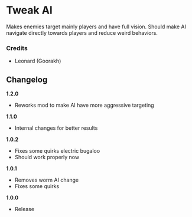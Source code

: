 # Tweak AI

Makes enemies target mainly players and have full vision. Should make AI navigate directly towards players and reduce weird behaviors.

### Credits

- Leonard (Goorakh)

## Changelog

**1.2.0**

- Reworks mod to make AI have more aggressive targeting

**1.1.0**

- Internal changes for better results

**1.0.2**

- Fixes some quirks electric bugaloo
- Should work properly now

**1.0.1**

- Removes worm AI change
- Fixes some quirks

**1.0.0**

- Release
